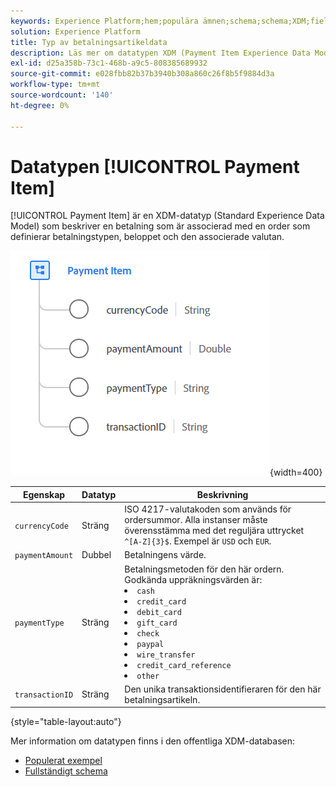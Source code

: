 ```yaml
---
keywords: Experience Platform;hem;populära ämnen;schema;schema;XDM;fields;schemas;schemas;scheman;betalningsartikel;datatyp;datatyp;datatyp;
solution: Experience Platform
title: Typ av betalningsartikeldata
description: Läs mer om datatypen XDM (Payment Item Experience Data Model).
exl-id: d25a358b-73c1-468b-a9c5-808385689932
source-git-commit: e028fbb82b37b3940b308a860c26f8b5f9884d3a
workflow-type: tm+mt
source-wordcount: '140'
ht-degree: 0%

---
```


# Datatypen [!UICONTROL Payment Item]

[!UICONTROL Payment Item] är en XDM-datatyp (Standard Experience Data Model) som beskriver en betalning som är associerad med en order som definierar betalningstypen, beloppet och den associerade valutan.

![bild för betalningsartikel](../images/data-types/payment-item.PNG){width=400}

| Egenskap | Datatyp | Beskrivning |
| --- | --- | --- |
| `currencyCode` | Sträng | ISO 4217-valutakoden som används för ordersummor. Alla instanser måste överensstämma med det reguljära uttrycket `^[A-Z]{3}$`. Exempel är `USD` och `EUR`. |
| `paymentAmount` | Dubbel | Betalningens värde. |
| `paymentType` | Sträng | Betalningsmetoden för den här ordern. Godkända uppräkningsvärden är: <li> `cash` </li> <li> `credit_card` </li> <li> `debit_card` </li> <li> `gift_card` </li> <li> `check` </li> <li> `paypal` </li> <li> `wire_transfer` </li> <li> `credit_card_reference` </li> <li> `other` </li> |
| `transactionID` | Sträng | Den unika transaktionsidentifieraren för den här betalningsartikeln. |

{style="table-layout:auto"}

Mer information om datatypen finns i den offentliga XDM-databasen:

* [Populerat exempel](https://github.com/adobe/xdm/blob/master/components/datatypes/data/paymentitem.example.1.json)
* [Fullständigt schema](https://github.com/adobe/xdm/blob/master/components/datatypes/data/paymentitem.schema.json)
